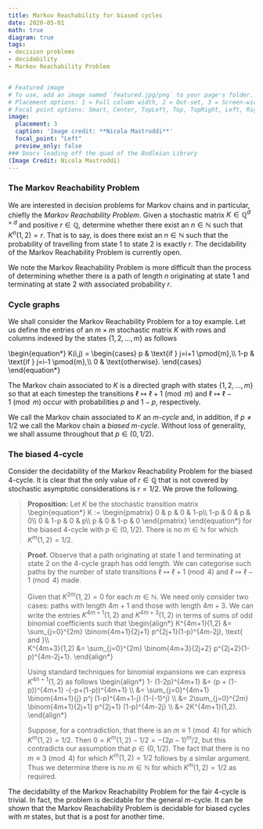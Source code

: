 ```yaml
---
title: Markov Reachability for biased cycles
date: 2020-05-01
math: true
diagram: true
tags:
- decision problems
- decidability
- Markov Reachability Problem


# Featured image
# To use, add an image named `featured.jpg/png` to your page's folder.
# Placement options: 1 = Full column width, 2 = Out-set, 3 = Screen-width
# Focal point options: Smart, Center, TopLeft, Top, TopRight, Left, Right, BottomLeft, Bottom, BottomRight
image:
  placement: 3
  caption: 'Image credit: **Nicola Mastroddi**'
  focal_point: "Left"
  preview_only: false
### Doors leading off the quad of the Bodleian Library
(Image Credit: Nicola Mastroddi)
---
```


### The Markov Reachability Problem
We are interested in decision problems for Markov chains and in particular, chiefly the _Markov Reachability Problem_. Given a stochastic matrix $K\in\mathbb{Q}^{d\times d}$ and positive $r\in\mathbb{Q}$, determine whether there exist an $n\in\mathbb{N}$ such that $K^n(1,2)=r$.
That is to say, is does there exist an $n\in\mathbb{N}$ such that the probability of travelling from state $1$ to state $2$ is exactly $r$.
The decidability of the Markov Reachability Problem is currently open.

We note the Markov Reachability Problem  is  more difficult than the process of determining whether there is a path of length $n$ originating at state $1$ and terminating at state $2$ with associated probability $r$.

### Cycle graphs

We shall consider the Markov Reachability Problem for a toy example.
Let us define the entries of an $m\times m$ stochastic matrix $K$ with rows and columns indexed by the states $\{1,2,\ldots, m\}$ as follows

\begin{equation*}
       K(i,j) = \begin{cases}
            p & \text{if } j=i+1 \pmod{m},\\\\
            1-p & \text{if } j=i-1 \pmod{m},\\\\
            0 & \text{otherwise}.
        \end{cases}
\end{equation*}

The Markov chain associated to $K$ is a directed graph with states $\{1,2,\ldots, m\}$ so that at each timestep the transitions  $\ell\mapsto\ell+1\pmod{m}$ and $\ell\mapsto\ell-1\pmod{m}$ occur  with probabilities $p$ and $1-p$, respectively.

We call the Markov chain associated to $K$ an _$m$-cycle_ and, in addition, if $p\neq 1/2$ we call the Markov chain a _biased $m$-cycle_.  Without loss of generality, we shall assume throughout that $p\in(0,1/2)$. 


### The biased $4$-cycle

Consider the decidability of the Markov Reachability Problem for the biased $4$-cycle.  It is clear that the only value of $r\in\mathbb{Q}$ that is not covered by stochastic asymptotic considerations is $r={1}/{2}$. 
We prove the following.

> __Proposition:__
> Let $K$ be the stochastic transition matrix 
>   \begin{equation*}
>    K := \begin{pmatrix}
>    0 & p & 0 & 1-p\\\\ 1-p & 0 & p & 0\\\\ 0 & 1-p & 0 & p\\\\ p & 0 & 1-p & 0
>    \end{pmatrix}
>\end{equation*}
>for the biased $4$-cycle with $p\in(0,1/2)$. There is no $m\in\mathbb{N}$ for which $K^m(1,2) = 1/2$.
>


> __Proof.__ Observe that a path originating at state $1$ and terminating at state $2$ on the $4$-cycle graph has odd length.
We can categorise such paths by the number of state transitions $\ell\mapsto\ell+1\pmod{4}$ and $\ell\mapsto\ell-1\pmod{4}$ made.
>
>Given that $K^{2m}(1,2)=0$ for each $m\in\mathbb{N}$. We need only consider two cases: paths with length $4m+1$ and those with length $4m+3$.  We can write the entries $K^{4m+1}(1,2)$ and $K^{4m+3}(1,2)$ in terms of sums of odd binomial coefficients such that
>    \begin{align*}
        K^{4m+1}(1,2) &= \sum_{j=0}^{2m} \binom{4m+1}{2j+1} p^{2j+1}(1-p)^{4m-2j}, \text{ and }\\\\  
        K^{4m+3}(1,2) &= \sum_{j=0}^{2m} \binom{4m+3}{2j+2} p^{2j+2}(1-p)^{4m-2j+1}.
    \end{align*}
>
>Using standard techniques for binomial expansions we can express $K^{4n+1}(1,2)$ as follows
>    \begin{align*}
        1- (1-2p)^{4m+1} &= (p + (1-p))^{4m+1} -(-p+(1-p))^{4m+1} \\\\
        &= \sum_{j=0}^{4m+1} \binom{4m+1}{j} p^j (1-p)^{4m+1-j} (1-(-1)^j) \\\\
        &= 2\sum_{j=0}^{2m} \binom{4m+1}{2j+1} p^{2j+1} (1-p)^{4m-2j} \\\\
        &= 2K^{4m+1}(1,2).
>    \end{align*}
>
>Suppose, for a contradiction, that there is an $m\equiv 1 \pmod{4}$ for which $K^m(1,2)={1}/{2}$.  Then  $0 = K^m(1,2) - {1}/{2} = -(2p-1)^{m}/2$, but this contradicts our assumption that $p\in(0,1/{2})$.  The fact that there is no $m\equiv 3 \pmod{4}$ for which $K^m(1,2) = 1/{2}$ follows by a similar argument.  Thus we determine there is no $m\in\mathbb{N}$ for which $K^m(1,2)=1/{2}$ as required.
>

The decidability of the Markov Reachability Problem for the fair $4$-cycle is trivial.  In fact, the problem is decidable for the general $m$-cycle.
It can be shown that the Markov Reachability Problem is decidable for biased cycles with $m$ states, but that is a post for another time.